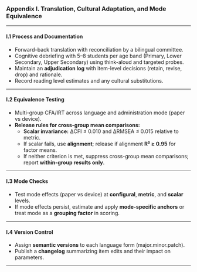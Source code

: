 ### Appendix I. Translation, Cultural Adaptation, and Mode Equivalence

---

#### I.1 Process and Documentation
- Forward–back translation with reconciliation by a bilingual committee.  
- Cognitive debriefing with 5–8 students per age band (Primary, Lower Secondary, Upper Secondary) using think-aloud and targeted probes.  
- Maintain an **adjudication log** with item-level decisions (retain, revise, drop) and rationale.  
- Record reading level estimates and any cultural substitutions.

---

#### I.2 Equivalence Testing
- Multi-group CFA/IRT across language and administration mode (paper vs device).  
- **Release rules for cross-group mean comparisons:**  
  - **Scalar invariance:** ΔCFI ≤ 0.010 and ΔRMSEA ≤ 0.015 relative to metric.  
  - If scalar fails, use **alignment**; release if alignment **R² ≥ 0.95** for factor means.  
  - If neither criterion is met, suppress cross-group mean comparisons; report **within-group results only**.

---

#### I.3 Mode Checks
- Test mode effects (paper vs device) at **configural**, **metric**, and **scalar** levels.  
- If mode effects persist, estimate and apply **mode-specific anchors** or treat mode as a **grouping factor** in scoring.

---

#### I.4 Version Control
- Assign **semantic versions** to each language form (major.minor.patch).  
- Publish a **changelog** summarizing item edits and their impact on parameters.

---
